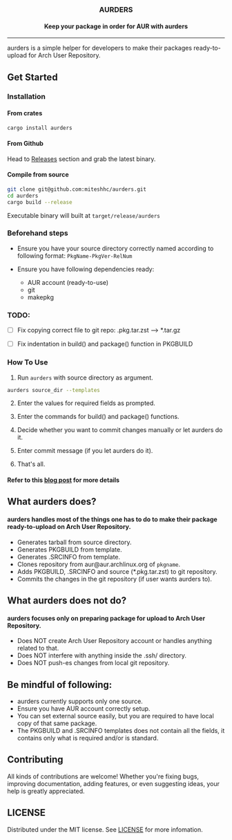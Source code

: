 
  <h3 align="center">AURDERS</h3>

  <h4 align="center">
    Keep your package in order for AUR with aurders
  </h4>
</div>

___

aurders is a simple helper for developers to make their packages
ready-to-upload for Arch User Repository.

## Get Started

### Installation

#### From crates

```bash
cargo install aurders
```

#### From Github

Head to [Releases](https://github.com/miteshhc/aurders/releases) section and
grab the latest binary.

#### Compile from source

```bash
git clone git@github.com:miteshhc/aurders.git
cd aurders
cargo build --release
```

Executable binary will built at `target/release/aurders`

### Beforehand steps

- Ensure you have your source directory correctly named according to
  following format: `PkgName-PkgVer-RelNum`

- Ensure you have following dependencies ready:
    - AUR account (ready-to-use)
    - git
    - makepkg

### TODO:

- [ ] Fix copying correct file to git repo: .pkg.tar.zst --> *.tar.gz
- [ ] Fix indentation in build() and package() function in PKGBUILD


### How To Use

1. Run `aurders` with source directory as argument.

```bash
aurders source_dir --templates
```

2. Enter the values for required fields as prompted.

3. Enter the commands for build() and package() functions.

4. Decide whether you want to commit changes manually or let aurders do it.

5. Enter commit message (if you let aurders do it).

6. That's all.

#### Refer to this [blog post](https://miteshhc.netlify.app/blog/02-introducting-aurders/) for more details

## What aurders does?

#### aurders handles most of the things one has to do to make their package ready-to-upload on Arch User Repository.

- Generates tarball from source directory.
- Generates PKGBUILD from template.
- Generates .SRCINFO from template.
- Clones repository from aur​@aur.archlinux.org of `pkgname`.
- Adds PKGBUILD, .SRCINFO and source (\*.pkg.tar.zst) to git repository.
- Commits the changes in the git repository (if user wants aurders to).

## What aurders does not do?

#### aurders focuses only on preparing package for upload to Arch User Repository.

- Does NOT create Arch User Repository account or handles anything related to that.
- Does NOT interfere with anything inside the .ssh/ directory.
- Does NOT push-es changes from local git repository.

## Be mindful of following:

- aurders currently supports only one source.
- Ensure you have AUR account correctly setup.
- You can set external source easily, but you are required to have local copy of that same package.
- The PKGBUILD and .SRCINFO templates does not contain all the fields, it contains only what is required and/or is standard.

## Contributing
All kinds of contributions are welcome! Whether you're fixing bugs, improving
documentation, adding features, or even suggesting ideas, your help is greatly
appreciated.

## LICENSE
Distributed under the MIT license. See [LICENSE](./LICENSE) for more infomation.

